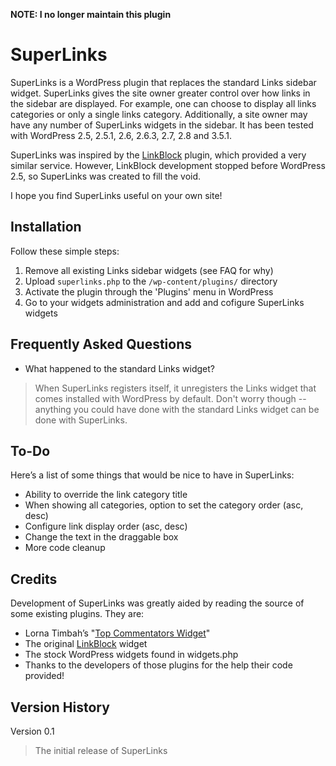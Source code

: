 **NOTE: I no longer maintain this plugin**

# SuperLinks

SuperLinks is a WordPress plugin that replaces the standard Links sidebar widget. SuperLinks gives the site owner greater control over how links in the sidebar are displayed. For example, one can choose to display all links categories or only a single links category. Additionally, a site owner may have any number of SuperLinks widgets in the sidebar. It has been tested with WordPress 2.5, 2.5.1, 2.6, 2.6.3, 2.7, 2.8 and 3.5.1.

SuperLinks was inspired by the [LinkBlock](http://www.optera.net/projects/wordpress/linkblock/) plugin, which provided a very similar service. However, LinkBlock development stopped before WordPress 2.5, so SuperLinks was created to fill the void.

I hope you find SuperLinks useful on your own site!

## Installation

Follow these simple steps:

1. Remove all existing Links sidebar widgets (see FAQ for why)
1. Upload `superlinks.php` to the `/wp-content/plugins/` directory
1. Activate the plugin through the 'Plugins' menu in WordPress
1. Go to your widgets administration and add and cofigure SuperLinks widgets

## Frequently Asked Questions

* What happened to the standard Links widget?

> When SuperLinks registers itself, it unregisters the Links widget that comes installed with
WordPress by default. Don't worry though -- anything you could have done with the standard
Links widget can be done with SuperLinks.

## To-Do

Here’s a list of some things that would be nice to have in SuperLinks:

* Ability to override the link category title
* When showing all categories, option to set the category order (asc, desc)
* Configure link display order (asc, desc)
* Change the text in the draggable box
* More code cleanup

## Credits

Development of SuperLinks was greatly aided by reading the source of some existing plugins. They are:

* Lorna Timbah’s "[Top Commentators Widget](http://webgrrrl.net/archives/my-top-commentators-widget-quick-dirty.htm)"
* The original [LinkBlock](http://www.optera.net/projects/wordpress/linkblock/) widget
* The stock WordPress widgets found in widgets.php
* Thanks to the developers of those plugins for the help their code provided!

## Version History

Version 0.1

> The initial release of SuperLinks
